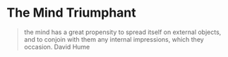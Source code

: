 # The Mind Triumphant

> the mind has a great propensity to spread itself on external objects, and to conjoin with them any internal impressions, which they occasion.
> David Hume

